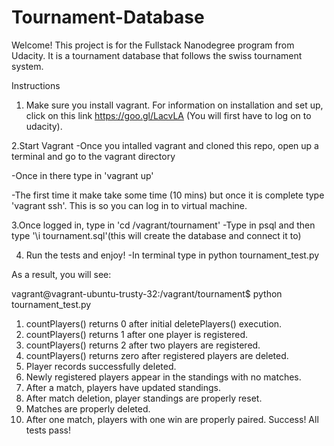 # Tournament-Database

Welcome! This project is for the Fullstack Nanodegree program from Udacity. It is a tournament database that follows the swiss tournament system.

Instructions
1. Make sure you install vagrant. For information on installation and set up, click on this link https://goo.gl/LacvLA (You will first have to log on to udacity).

2.Start Vagrant
 -Once you intalled vagrant and cloned this repo, open up a terminal and go to the vagrant directory

 -Once in there type in 'vagrant up'

 -The first time it make take some time (10 mins) but once it is complete type 'vagrant ssh'. This is so you can log in to virtual machine.

 3.Once logged in, type in 'cd /vagrant/tournament'
 	-Type in psql and then type '\i tournament.sql'(this will create the database and connect it to)

 4. Run the tests and enjoy!
 	-In terminal type in python tournament_test.py

 As a result, you will see:

 vagrant@vagrant-ubuntu-trusty-32:/vagrant/tournament$ python tournament_test.py 
1. countPlayers() returns 0 after initial deletePlayers() execution.
2. countPlayers() returns 1 after one player is registered.
3. countPlayers() returns 2 after two players are registered.
4. countPlayers() returns zero after registered players are deleted.
5. Player records successfully deleted.
6. Newly registered players appear in the standings with no matches.
7. After a match, players have updated standings.
8. After match deletion, player standings are properly reset.
9. Matches are properly deleted.
10. After one match, players with one win are properly paired.
Success!  All tests pass!



